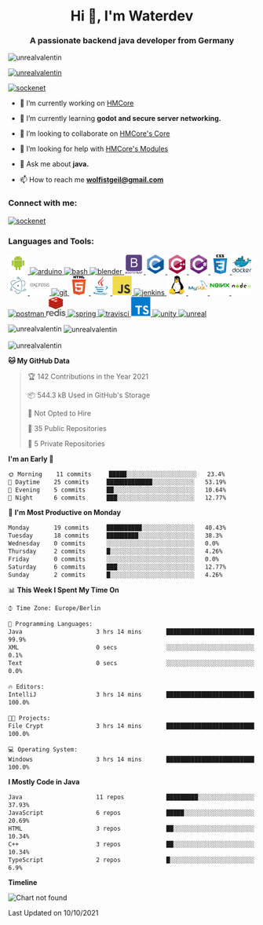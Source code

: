<h1 align="center">Hi 👋, I'm Waterdev</h1>
<h3 align="center">A passionate backend java developer from Germany</h3>

<p align="left"> <img src="https://komarev.com/ghpvc/?username=unrealvalentin&label=Profile%20views&color=0e75b6&style=flat" alt="unrealvalentin" /> </p>

<p align="left"> <a href="https://github.com/ryo-ma/github-profile-trophy"><img src="https://github-profile-trophy.vercel.app/?username=unrealvalentin" alt="unrealvalentin" /></a> </p>

<p align="left"> <a href="https://twitter.com/sockenet" target="blank"><img src="https://img.shields.io/twitter/follow/sockenet?logo=twitter&style=for-the-badge" alt="sockenet" /></a> </p>

- 🔭 I’m currently working on [HMCore](https://github.com/HMCore)

- 🌱 I’m currently learning **godot and secure server networking.**

- 👯 I’m looking to collaborate on [HMCore's Core](https://github.com/HMCore)

- 🤝 I’m looking for help with [HMCore's Modules](https://github.com/HMCore)

- 💬 Ask me about **java.**

- 📫 How to reach me **wolfistgeil@gmail.com**

<h3 align="left">Connect with me:</h3>
<p align="left">
<a href="https://twitter.com/sockenet" target="blank"><img align="center" src="https://raw.githubusercontent.com/rahuldkjain/github-profile-readme-generator/neutral-icons/src/images/icons/Social/twitter.svg" alt="sockenet" height="30" width="40" /></a>
</p>

<h3 align="left">Languages and Tools:</h3>
<p align="left"> <a href="https://developer.android.com" target="_blank"> <img src="https://raw.githubusercontent.com/devicons/devicon/master/icons/android/android-original-wordmark.svg" alt="android" width="40" height="40"/> </a> <a href="https://www.arduino.cc/" target="_blank"> <img src="https://cdn.worldvectorlogo.com/logos/arduino-1.svg" alt="arduino" width="40" height="40"/> </a> <a href="https://www.gnu.org/software/bash/" target="_blank"> <img src="https://www.vectorlogo.zone/logos/gnu_bash/gnu_bash-icon.svg" alt="bash" width="40" height="40"/> </a> <a href="https://www.blender.org/" target="_blank"> <img src="https://download.blender.org/branding/community/blender_community_badge_white.svg" alt="blender" width="40" height="40"/> </a> <a href="https://getbootstrap.com" target="_blank"> <img src="https://raw.githubusercontent.com/devicons/devicon/master/icons/bootstrap/bootstrap-plain-wordmark.svg" alt="bootstrap" width="40" height="40"/> </a> <a href="https://www.cprogramming.com/" target="_blank"> <img src="https://raw.githubusercontent.com/devicons/devicon/master/icons/c/c-original.svg" alt="c" width="40" height="40"/> </a> <a href="https://www.w3schools.com/cpp/" target="_blank"> <img src="https://raw.githubusercontent.com/devicons/devicon/master/icons/cplusplus/cplusplus-original.svg" alt="cplusplus" width="40" height="40"/> </a> <a href="https://www.w3schools.com/cs/" target="_blank"> <img src="https://raw.githubusercontent.com/devicons/devicon/master/icons/csharp/csharp-original.svg" alt="csharp" width="40" height="40"/> </a> <a href="https://www.w3schools.com/css/" target="_blank"> <img src="https://raw.githubusercontent.com/devicons/devicon/master/icons/css3/css3-original-wordmark.svg" alt="css3" width="40" height="40"/> </a> <a href="https://www.docker.com/" target="_blank"> <img src="https://raw.githubusercontent.com/devicons/devicon/master/icons/docker/docker-original-wordmark.svg" alt="docker" width="40" height="40"/> </a> <a href="https://www.electronjs.org" target="_blank"> <img src="https://raw.githubusercontent.com/devicons/devicon/master/icons/electron/electron-original.svg" alt="electron" width="40" height="40"/> </a> <a href="https://expressjs.com" target="_blank"> <img src="https://raw.githubusercontent.com/devicons/devicon/master/icons/express/express-original-wordmark.svg" alt="express" width="40" height="40"/> </a> <a href="https://git-scm.com/" target="_blank"> <img src="https://www.vectorlogo.zone/logos/git-scm/git-scm-icon.svg" alt="git" width="40" height="40"/> </a> <a href="https://www.w3.org/html/" target="_blank"> <img src="https://raw.githubusercontent.com/devicons/devicon/master/icons/html5/html5-original-wordmark.svg" alt="html5" width="40" height="40"/> </a> <a href="https://www.java.com" target="_blank"> <img src="https://raw.githubusercontent.com/devicons/devicon/master/icons/java/java-original.svg" alt="java" width="40" height="40"/> </a> <a href="https://developer.mozilla.org/en-US/docs/Web/JavaScript" target="_blank"> <img src="https://raw.githubusercontent.com/devicons/devicon/master/icons/javascript/javascript-original.svg" alt="javascript" width="40" height="40"/> </a> <a href="https://www.jenkins.io" target="_blank"> <img src="https://www.vectorlogo.zone/logos/jenkins/jenkins-icon.svg" alt="jenkins" width="40" height="40"/> </a> <a href="https://www.linux.org/" target="_blank"> <img src="https://raw.githubusercontent.com/devicons/devicon/master/icons/linux/linux-original.svg" alt="linux" width="40" height="40"/> </a> <a href="https://www.mysql.com/" target="_blank"> <img src="https://raw.githubusercontent.com/devicons/devicon/master/icons/mysql/mysql-original-wordmark.svg" alt="mysql" width="40" height="40"/> </a> <a href="https://www.nginx.com" target="_blank"> <img src="https://raw.githubusercontent.com/devicons/devicon/master/icons/nginx/nginx-original.svg" alt="nginx" width="40" height="40"/> </a> <a href="https://nodejs.org" target="_blank"> <img src="https://raw.githubusercontent.com/devicons/devicon/master/icons/nodejs/nodejs-original-wordmark.svg" alt="nodejs" width="40" height="40"/> </a> <a href="https://postman.com" target="_blank"> <img src="https://www.vectorlogo.zone/logos/getpostman/getpostman-icon.svg" alt="postman" width="40" height="40"/> </a> <a href="https://redis.io" target="_blank"> <img src="https://raw.githubusercontent.com/devicons/devicon/master/icons/redis/redis-original-wordmark.svg" alt="redis" width="40" height="40"/> </a> <a href="https://spring.io/" target="_blank"> <img src="https://www.vectorlogo.zone/logos/springio/springio-icon.svg" alt="spring" width="40" height="40"/> </a> <a href="https://travis-ci.org" target="_blank"> <img src="https://www.vectorlogo.zone/logos/travis-ci/travis-ci-icon.svg" alt="travisci" width="40" height="40"/> </a> <a href="https://www.typescriptlang.org/" target="_blank"> <img src="https://raw.githubusercontent.com/devicons/devicon/master/icons/typescript/typescript-original.svg" alt="typescript" width="40" height="40"/> </a> <a href="https://unity.com/" target="_blank"> <img src="https://www.vectorlogo.zone/logos/unity3d/unity3d-icon.svg" alt="unity" width="40" height="40"/> </a> <a href="https://unrealengine.com/" target="_blank"> <img src="https://raw.githubusercontent.com/kenangundogan/fontisto/036b7eca71aab1bef8e6a0518f7329f13ed62f6b/icons/svg/brand/unreal-engine.svg" alt="unreal" width="40" height="40"/> </a> </p>

<p><img align="left" src="https://github-readme-stats.vercel.app/api/top-langs?username=unrealvalentin&show_icons=true&locale=en&layout=compact" alt="unrealvalentin" /></p>

<p>&nbsp;<img align="center" src="https://github-readme-stats.vercel.app/api?username=unrealvalentin&show_icons=true&locale=en" alt="unrealvalentin" /></p>

<p><img align="center" src="https://github-readme-streak-stats.herokuapp.com/?user=unrealvalentin&" alt="unrealvalentin" /></p>

<!--START_SECTION:waka-->
**🐱 My GitHub Data** 

> 🏆 142 Contributions in the Year 2021
 > 
> 📦 544.3 kB Used in GitHub's Storage 
 > 
> 🚫 Not Opted to Hire
 > 
> 📜 35 Public Repositories 
 > 
> 🔑 5 Private Repositories  
 > 
**I'm an Early 🐤** 

```text
🌞 Morning    11 commits     █████░░░░░░░░░░░░░░░░░░░░   23.4% 
🌆 Daytime    25 commits     █████████████░░░░░░░░░░░░   53.19% 
🌃 Evening    5 commits      ██░░░░░░░░░░░░░░░░░░░░░░░   10.64% 
🌙 Night      6 commits      ███░░░░░░░░░░░░░░░░░░░░░░   12.77%

```
📅 **I'm Most Productive on Monday** 

```text
Monday       19 commits     ██████████░░░░░░░░░░░░░░░   40.43% 
Tuesday      18 commits     █████████░░░░░░░░░░░░░░░░   38.3% 
Wednesday    0 commits      ░░░░░░░░░░░░░░░░░░░░░░░░░   0.0% 
Thursday     2 commits      █░░░░░░░░░░░░░░░░░░░░░░░░   4.26% 
Friday       0 commits      ░░░░░░░░░░░░░░░░░░░░░░░░░   0.0% 
Saturday     6 commits      ███░░░░░░░░░░░░░░░░░░░░░░   12.77% 
Sunday       2 commits      █░░░░░░░░░░░░░░░░░░░░░░░░   4.26%

```


📊 **This Week I Spent My Time On** 

```text
⌚︎ Time Zone: Europe/Berlin

💬 Programming Languages: 
Java                     3 hrs 14 mins       █████████████████████████   99.9% 
XML                      0 secs              ░░░░░░░░░░░░░░░░░░░░░░░░░   0.1% 
Text                     0 secs              ░░░░░░░░░░░░░░░░░░░░░░░░░   0.0%

🔥 Editors: 
IntelliJ                 3 hrs 14 mins       █████████████████████████   100.0%

🐱‍💻 Projects: 
File Crypt               3 hrs 14 mins       █████████████████████████   100.0%

💻 Operating System: 
Windows                  3 hrs 14 mins       █████████████████████████   100.0%

```

**I Mostly Code in Java** 

```text
Java                     11 repos            █████████░░░░░░░░░░░░░░░░   37.93% 
JavaScript               6 repos             █████░░░░░░░░░░░░░░░░░░░░   20.69% 
HTML                     3 repos             ██░░░░░░░░░░░░░░░░░░░░░░░   10.34% 
C++                      3 repos             ██░░░░░░░░░░░░░░░░░░░░░░░   10.34% 
TypeScript               2 repos             █░░░░░░░░░░░░░░░░░░░░░░░░   6.9%

```


**Timeline**

![Chart not found](https://raw.githubusercontent.com/UnrealValentin/UnrealValentin/main/charts/bar_graph.png) 


 Last Updated on 10/10/2021
<!--END_SECTION:waka-->
